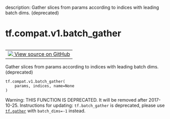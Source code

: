 description: Gather slices from params according to indices with leading batch dims. (deprecated)

<div itemscope itemtype="http://developers.google.com/ReferenceObject">
<meta itemprop="name" content="tf.compat.v1.batch_gather" />
<meta itemprop="path" content="Stable" />
</div>

# tf.compat.v1.batch_gather

<!-- Insert buttons and diff -->

<table class="tfo-notebook-buttons tfo-api nocontent" align="left">
<td>
  <a target="_blank" href="https://github.com/tensorflow/tensorflow/blob/r2.4/tensorflow/python/ops/array_ops.py#L4838-L4851">
    <img src="https://www.tensorflow.org/images/GitHub-Mark-32px.png" />
    View source on GitHub
  </a>
</td>
</table>



Gather slices from params according to indices with leading batch dims. (deprecated)

<pre class="devsite-click-to-copy prettyprint lang-py tfo-signature-link">
<code>tf.compat.v1.batch_gather(
    params, indices, name=None
)
</code></pre>



<!-- Placeholder for "Used in" -->

Warning: THIS FUNCTION IS DEPRECATED. It will be removed after 2017-10-25.
Instructions for updating:
`tf.batch_gather` is deprecated, please use <a href="../../../tf/gather.md"><code>tf.gather</code></a> with `batch_dims=-1` instead.